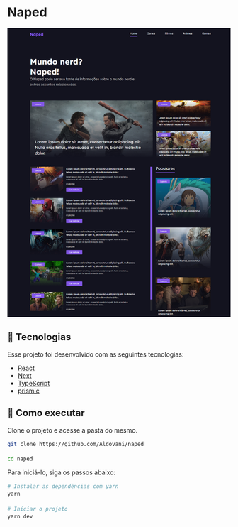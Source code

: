 # Naped

<div align="center">
<img src=".github/tela.png" >
</div>

## 🚀 Tecnologias
Esse projeto foi desenvolvido com as seguintes tecnologias:

- [React](https://reactjs.org/)
- [Next](https://nextjs.org/)
- [TypeScript](https://www.typescriptlang.org/)
- [prismic](https://prismic.io/)


## 🧪 Como executar
Clone o projeto e acesse a pasta do mesmo.


```bash
git clone https://github.com/Aldovani/naped

cd naped

```
Para iniciá-lo, siga os passos abaixo:


```bash
# Instalar as dependências com yarn
yarn

# Iniciar o projeto
yarn dev

```

